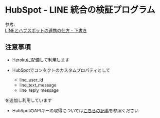 # HubSpot - LINE 統合の検証プログラム

参考:  
[LINEとハブスポットの連携の仕方 - 下書き](https://blog.hubspot.jp/lineとハブスポットの連携の仕方?hs_preview=cBxBVPHJ-5623136782)

## 注意事項

- Herokuに配備して利用します
- HubSpotでコンタクトのカスタムプロパティとして

  - line_user_id
  - line_text_message
  - line_reply_message

を追加し利用しています

- HubSpotのAPIキーの取得については[こちらの記事](https://knowledge.hubspot.com/jp/articles/kcs_article/integrations/how-do-i-get-my-hubspot-api-key)を参照ください

